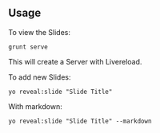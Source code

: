 ##  Usage

To view the Slides:

    grunt serve

This will create a Server with Livereload.

To add new Slides:

    yo reveal:slide "Slide Title"

With markdown:

    yo reveal:slide "Slide Title" --markdown
